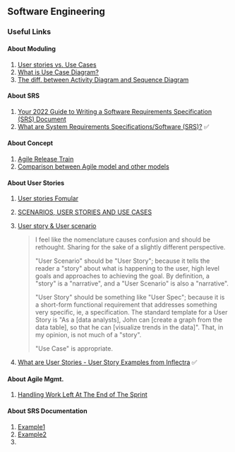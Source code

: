 ## Software Engineering

### Useful Links

#### About Moduling

1. [User stories vs. Use Cases](https://www.visual-paradigm.com/guide/agile-software-development/user-story-vs-use-case/)
2. [What is Use Case Diagram?](https://www.visual-paradigm.com/guide/uml-unified-modeling-language/what-is-use-case-diagram/)
3. [The diff. between Activity Diagram and Sequence Diagram](https://www.geeksforgeeks.org/difference-between-sequence-diagram-and-activity-diagram/)



#### About SRS

1. [Your 2022 Guide to Writing a Software Requirements Specification (SRS) Document](https://relevant.software/blog/software-requirements-specification-srs-document/)
2. [What are System Requirements Specifications/Software (SRS)?](https://www.inflectra.com/ideas/topic/requirements-definition.aspx) ✅



#### About Concept

1. [Agile Release Train](https://www.scaledagileframework.com/agile-release-train/)
2. [Comparison between Agile model and other models](https://www.geeksforgeeks.org/software-engineering-comparison-between-agile-model-and-other-models/)



#### About User Stories

1. [User stories Fomular](https://www.productboard.com/glossary/user-story/?utm_source=google&utm_medium=cpc&utm_campaign=gg_dg_nam_search_trial_generic_dynamic&utm_term=&matchtype=b&utm_content=user_insights&utm_adgroup=132657177788&device=c&gclid=CjwKCAjw_L6LBhBbEiwA4c46ujXIoslCIaME66DFfJ9yxEl6QKytR8w4F3dFxG-9UB15lr3zbNsMFRoCNk4QAvD_BwE)

2. [SCENARIOS, USER STORIES AND USE CASES](https://www.akendi.com/blog/scenarios-user-stories-and-use-casesoh-my/)

3. [User story & User scenario](https://www.quora.com/User-scenarios-user-stories-user-cases-whats-the-difference)

   > I feel like the nomenclature causes confusion and should be rethought. Sharing for the sake of a slightly different perspective.
   >
   > "User Scenario" should be "User Story"; because it tells the reader a "story" about what is happening to the user, high level goals and approaches to achieving the goal. By definition, a "story" is a "narrative", and a "User Scenario" is also a "narrative".
   >
   > "User Story" should be something like "User Spec"; because it is a short-form functional requirement that addresses something very specific, ie, a specification. The standard template for a User Story is "As a [data analysts], John can [create a graph from the data table], so that he can [visualize trends in the data]". That, in my opinion, is not much of a "story".
   >
   > "Use Case" is appropriate.

4. [What are User Stories - User Story Examples from Inflectra](http://www.inflectra.com/Ideas/Topic/User-Stories.aspx) ✅



#### About Agile Mgmt.

1. [Handling Work Left At The End of The Sprint](https://www.mountaingoatsoftware.com/blog/handling-work-left-at-the-end-of-a-sprint)



#### About SRS Documentation

1. [Example1](https://medium.com/trailblazer-of-salesforce/software-requirements-specification-srs-document-fd9ab103b18#_Toc77487629)
2. [Example2](https://krazytech.com/projects/sample-software-requirements-specificationsrs-report-airline-database)
3. 
